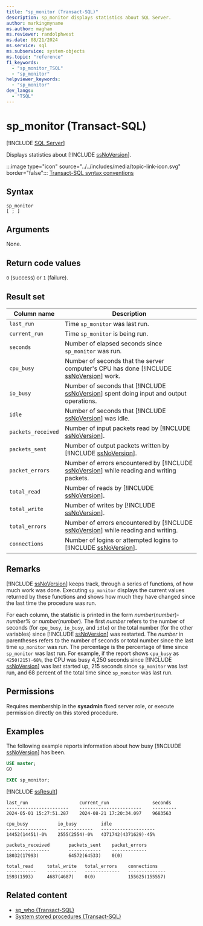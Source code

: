 ```yaml
---
title: "sp_monitor (Transact-SQL)"
description: sp_monitor displays statistics about SQL Server.
author: markingmyname
ms.author: maghan
ms.reviewer: randolphwest
ms.date: 08/21/2024
ms.service: sql
ms.subservice: system-objects
ms.topic: "reference"
f1_keywords:
  - "sp_monitor_TSQL"
  - "sp_monitor"
helpviewer_keywords:
  - "sp_monitor"
dev_langs:
  - "TSQL"
---
```

# sp_monitor (Transact-SQL)

[!INCLUDE [SQL Server](../../includes/applies-to-version/sqlserver.md)]

Displays statistics about [!INCLUDE [ssNoVersion](../../includes/ssnoversion-md.md)].

:::image type="icon" source="../../includes/media/topic-link-icon.svg" border="false"::: [Transact-SQL syntax conventions](../../t-sql/language-elements/transact-sql-syntax-conventions-transact-sql.md)

## Syntax

```syntaxsql
sp_monitor
[ ; ]
```

## Arguments

None.

## Return code values

`0` (success) or `1` (failure).

## Result set

| Column name | Description |
| --- | --- |
| `last_run` | Time `sp_monitor` was last run. |
| `current_run` | Time `sp_monitor` is being run. |
| `seconds` | Number of elapsed seconds since `sp_monitor` was run. |
| `cpu_busy` | Number of seconds that the server computer's CPU has done [!INCLUDE [ssNoVersion](../../includes/ssnoversion-md.md)] work. |
| `io_busy` | Number of seconds that [!INCLUDE [ssNoVersion](../../includes/ssnoversion-md.md)] spent doing input and output operations. |
| `idle` | Number of seconds that [!INCLUDE [ssNoVersion](../../includes/ssnoversion-md.md)] was idle. |
| `packets_received` | Number of input packets read by [!INCLUDE [ssNoVersion](../../includes/ssnoversion-md.md)]. |
| `packets_sent` | Number of output packets written by [!INCLUDE [ssNoVersion](../../includes/ssnoversion-md.md)]. |
| `packet_errors` | Number of errors encountered by [!INCLUDE [ssNoVersion](../../includes/ssnoversion-md.md)] while reading and writing packets. |
| `total_read` | Number of reads by [!INCLUDE [ssNoVersion](../../includes/ssnoversion-md.md)]. |
| `total_write` | Number of writes by [!INCLUDE [ssNoVersion](../../includes/ssnoversion-md.md)]. |
| `total_errors` | Number of errors encountered by [!INCLUDE [ssNoVersion](../../includes/ssnoversion-md.md)] while reading and writing. |
| `connections` | Number of logins or attempted logins to [!INCLUDE [ssNoVersion](../../includes/ssnoversion-md.md)]. |

## Remarks

[!INCLUDE [ssNoVersion](../../includes/ssnoversion-md.md)] keeps track, through a series of functions, of how much work was done. Executing `sp_monitor` displays the current values returned by these functions and shows how much they have changed since the last time the procedure was run.

For each column, the statistic is printed in the form *number*(*number*)-*number*% or *number*(*number*). The first *number* refers to the number of seconds (for `cpu_busy`, `io_busy`, and `idle`) or the total number (for the other variables) since [!INCLUDE [ssNoVersion](../../includes/ssnoversion-md.md)] was restarted. The *number* in parentheses refers to the number of seconds or total number since the last time `sp_monitor` was run. The percentage is the percentage of time since `sp_monitor` was last run. For example, if the report shows `cpu_busy` as `4250(215)-68%`, the CPU was busy 4,250 seconds since [!INCLUDE [ssNoVersion](../../includes/ssnoversion-md.md)] was last started up, 215 seconds since `sp_monitor` was last run, and 68 percent of the total time since `sp_monitor` was last run.

## Permissions

Requires membership in the **sysadmin** fixed server role, or execute permission directly on this stored procedure.

## Examples

The following example reports information about how busy [!INCLUDE [ssNoVersion](../../includes/ssnoversion-md.md)] has been.

```sql
USE master;
GO

EXEC sp_monitor;
```

[!INCLUDE [ssResult](../../includes/ssresult-md.md)]

```output
last_run                   current_run                seconds
-----------------------    -----------------------    ---------
2024-05-01 15:27:51.287    2024-08-21 17:20:34.097    9683563

cpu_busy           io_busy         idle
---------------    -------------   --------------------
14452(14451)-0%    2555(2554)-0%   4371742(4371629)-45%

packets_received       packets_sent    packet_errors
----------------       ------------    -------------
18032(17993)           64572(64533)    0(0)

total_read     total_write   total_errors    connections
-----------    -----------   -------------   --------------
1593(1593)     4687(4687)    0(0)            155625(155557)
```

## Related content

- [sp_who (Transact-SQL)](sp-who-transact-sql.md)
- [System stored procedures (Transact-SQL)](system-stored-procedures-transact-sql.md)
